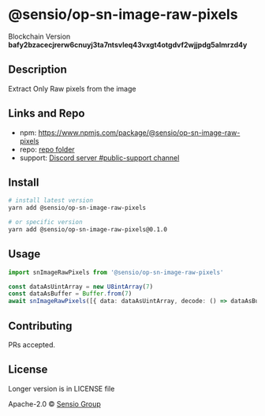 # @sensio/op-sn-image-raw-pixels

Blockchain Version **bafy2bzacecjrerw6cnuyj3ta7ntsvleq43vxgt4otgdvf2wjjpdg5almrzd4y**

## Description

Extract Only Raw pixels from the image

## Links and Repo

- npm: https://www.npmjs.com/package/@sensio/op-sn-image-raw-pixels
- repo: [repo folder](https://gitlab.com/sensio_group/network-js-sdk/-/tree/master/operations/snImageRawPixels)
- support: [Discord server #public-support channel](https://discord.gg/RQ9g29y)

## Install

```sh
# install latest version
yarn add @sensio/op-sn-image-raw-pixels

# or specific version
yarn add @sensio/op-sn-image-raw-pixels@0.1.0
```

## Usage

```ts
import snImageRawPixels from '@sensio/op-sn-image-raw-pixels'

const dataAsUintArray = new U8intArray(7)
const dataAsBuffer = Buffer.from(7)
await snImageRawPixels([{ data: dataAsUintArray, decode: () => dataAsBuffer }])
```

## Contributing

PRs accepted.

## License

Longer version is in LICENSE file

Apache-2.0 © [Sensio Group](https://sensio.group)
